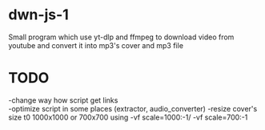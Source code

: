 # dwn-js-1
Small program which use yt-dlp and ffmpeg to download video from youtube and convert it into mp3's cover and mp3 file

# TODO
-change way how script get links <br>
-optimize script in some places (extractor, audio_converter)
-resize cover's size t0 1000x1000 or 700x700 using -vf scale=1000:-1/ -vf scale=700:-1
